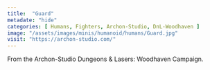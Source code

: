 ```yaml
---
title:  "Guard"
metadate: "hide"
categories: [ Humans, Fighters, Archon-Studio, DnL-Woodhaven ]
image: "/assets/images/minis/humanoid/humans/Guard.jpg"
visit: "https://archon-studio.com/"
---
```

From the Archon-Studio Dungeons & Lasers: Woodhaven Campaign.